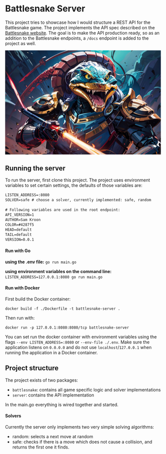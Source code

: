 # Battlesnake Server


This project tries to showcase how I would structure a REST API for the Battlesnake game. The project implements the API spec described on the [Battlesnake website](https://docs.battlesnake.com/api). The goal is to make the API production ready, so as an addition to the Battlesnake endpoints, a `/docs` endpoint is added to the project as well.

![battlesnake](./banner.jpg)

## Running the server

To run the server, first clone this project. The project uses environment variables to set certain settings, the defaults of those variables are:

```
LISTEN_ADDRESS=:8080
SOLVER=safe # choose a solver, currently implemented: safe, random

# Following variables are used in the root endpoint:
API_VERSION=1
AUTHOR=Sam Kroon
COLOR=#4287f5
HEAD=default
TAIL=default
VERSION=0.0.1
```

#### Run with Go
**using the .env file:**
`go run main.go`

**using environment variables on the command line:**
`LISTEN_ADDRESS=127.0.0.1:8080 go run main.go`

#### Run with Docker
First build the Docker container:
```
docker build -f ./Dockerfile -t battlesnake-server .
```
Then run with: 
```
docker run -p 127.0.0.1:8080:8080/tcp battlesnake-server
```
You can set run the docker container with environment variables using the flags `--env LISTEN_ADDRESS=:8080` or `--env-file ./.env`. Make sure the application listens on `0.0.0.0` and do not use `localhost`/`127.0.0.1` when running the application in a Docker container.

## Project structure

The project exists of two packages:
- `battlesnake`: contains all game specific logic and solver implementations
- `server`: contains the API implementation

In the main.go everything is wired together and started.

#### Solvers
Currently the server only implements two very simple solving algorithms:
- random: selects a next move at random
- safe: checks if there is a move which does not cause a collision, and returns the first one it finds.